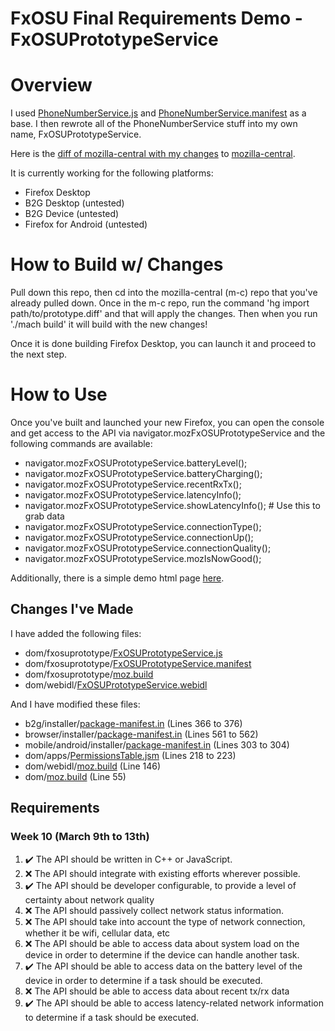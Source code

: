 # FxOSU Final Requirements Demo - FxOSUPrototypeService

# Overview

I used [PhoneNumberService.js](http://mxr.mozilla.org/mozilla-central/source/dom/phonenumberutils/PhoneNumberService.js) and [PhoneNumberService.manifest](http://mxr.mozilla.org/mozilla-central/source/dom/phonenumberutils/PhoneNumberService.manifest) as a base. I then rewrote all of the PhoneNumberService stuff into my own name, FxOSUPrototypeService.

Here is the [diff of mozilla-central with my changes](https://github.com/JohnLZeller/fxosu-midterm/blob/master/prototype.diff) to [mozilla-central](http://hg.mozilla.org/mozilla-central/).

It is currently working for the following platforms:
* Firefox Desktop
* B2G Desktop (untested)
* B2G Device (untested)
* Firefox for Android (untested)

# How to Build w/ Changes
Pull down this repo, then cd into the mozilla-central (m-c) repo that you've already pulled down. Once in the m-c repo, run the command 'hg import path/to/prototype.diff' and that will apply the changes. Then when you run './mach build' it will build with the new changes!

Once it is done building Firefox Desktop, you can launch it and proceed to the next step.

# How to Use
Once you've built and launched your new Firefox, you can open the console and get access to the API via navigator.mozFxOSUPrototypeService and the following commands are available:
* navigator.mozFxOSUPrototypeService.batteryLevel();
* navigator.mozFxOSUPrototypeService.batteryCharging();
* navigator.mozFxOSUPrototypeService.recentRxTx();
* navigator.mozFxOSUPrototypeService.latencyInfo();
* navigator.mozFxOSUPrototypeService.showLatencyInfo(); # Use this to grab data
* navigator.mozFxOSUPrototypeService.connectionType();
* navigator.mozFxOSUPrototypeService.connectionUp();
* navigator.mozFxOSUPrototypeService.connectionQuality();
* navigator.mozFxOSUPrototypeService.mozIsNowGood();

Additionally, there is a simple demo html page [here](https://github.com/JohnLZeller/fxosu-midterm/blob/master/demo.html).

## Changes I've Made

I have added the following files:
* dom/fxosuprototype/[FxOSUPrototypeService.js](https://github.com/JohnLZeller/fxosu-midterm/blob/master/dom/fxosuprototype/FxOSUPrototypeService.js)
* dom/fxosuprototype/[FxOSUPrototypeService.manifest](https://github.com/JohnLZeller/fxosu-midterm/blob/master/dom/fxosuprototype/FxOSUPrototypeService.manifest)
* dom/fxosuprototype/[moz.build](https://github.com/JohnLZeller/fxosu-midterm/blob/master/dom/fxosuprototype/moz.build)
* dom/webidl/[FxOSUPrototypeService.webidl](https://github.com/JohnLZeller/fxosu-midterm/blob/master/dom/webidl/FxOSUPrototypeService.webidl)

And I have modified these files:
* b2g/installer/[package-manifest.in](https://github.com/JohnLZeller/fxosu-midterm/blob/master/b2g/installer/package-manifest.in#L366-L367) (Lines 366 to 376)
* browser/installer/[package-manifest.in](https://github.com/JohnLZeller/fxosu-midterm/blob/master/browser/installer/package-manifest.in#L561-L562) (Lines 561 to 562)
* mobile/android/installer/[package-manifest.in](https://github.com/JohnLZeller/fxosu-midterm/blob/master/mobile/android/installer/package-manifest.in#L303-L304) (Lines 303 to 304)
* dom/apps/[PermissionsTable.jsm](https://github.com/JohnLZeller/fxosu-midterm/blob/master/dom/apps/PermissionsTable.jsm#L218-L223) (Lines 218 to 223)
* dom/webidl/[moz.build](https://github.com/JohnLZeller/fxosu-midterm/blob/master/dom/webidl/moz.build#L146) (Line 146)
* dom/[moz.build](https://github.com/JohnLZeller/fxosu-midterm/blob/master/dom/moz.build#L55) (Line 55)

## Requirements
### Week 10 (March 9th to 13th)
1. :heavy_check_mark: The API should be written in C++ or JavaScript.
2. :x: The API should integrate with existing efforts wherever possible.
3. :heavy_check_mark: The API should be developer configurable, to provide a level of certainty about network quality
4. :x: The API should passively collect network status information.
5. :x: The API should take into account the type of network connection, whether it be wifi, cellular data, etc
6. :x: The API should be able to access data about system load on the device in order to determine if the device can handle another task.
7. :heavy_check_mark: The API should be able to access data on the battery level of the device in order to determine if a task should be executed.
8. :x: The API should be able to access data about recent tx/rx data
9. :heavy_check_mark: The API should be able to access latency-related network information to determine if a task should be executed.

